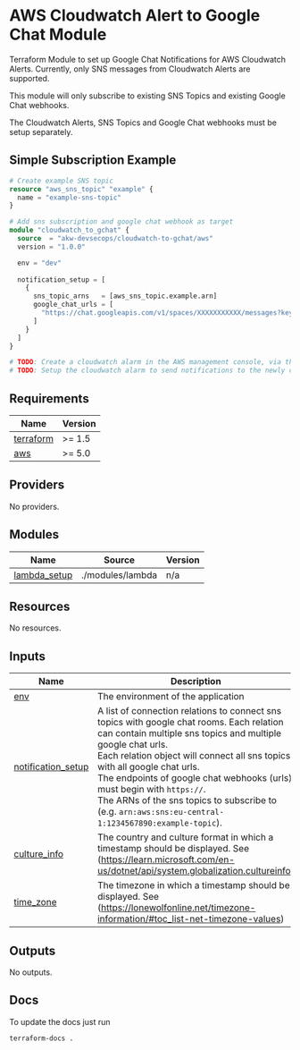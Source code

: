 # AWS Cloudwatch Alert to Google Chat Module

Terraform Module to set up Google Chat Notifications for AWS Cloudwatch Alerts. Currently, only SNS messages from Cloudwatch Alerts are supported.

This module will only subscribe to existing SNS Topics and existing Google Chat webhooks.

The Cloudwatch Alerts, SNS Topics and Google Chat webhooks must be setup separately.

## Simple Subscription Example

```terraform
# Create example SNS topic
resource "aws_sns_topic" "example" {
  name = "example-sns-topic"
}

# Add sns subscription and google chat webhook as target
module "cloudwatch_to_gchat" {
  source  = "akw-devsecops/cloudwatch-to-gchat/aws"
  version = "1.0.0"

  env = "dev"
  
  notification_setup = [
    {
      sns_topic_arns   = [aws_sns_topic.example.arn]
      google_chat_urls = [
        "https://chat.googleapis.com/v1/spaces/XXXXXXXXXXX/messages?key=XXXXXXXXXXXXXXXXXXXXXXXXXXXXXXXXXXXXXXX&token=XXXXXXXXXXXXXXXXXXXXXXXXXXXXXXXXXXXXXXXXXXXXXX"
      ]
    }
  ]
}

# TODO: Create a cloudwatch alarm in the AWS management console, via the AWS cli or terraform.
# TODO: Setup the cloudwatch alarm to send notifications to the newly created or existing SNS topic.
```

<!-- BEGIN_TF_DOCS -->
## Requirements

| Name | Version |
|------|---------|
| <a name="requirement_terraform"></a> [terraform](#requirement\_terraform) | >= 1.5 |
| <a name="requirement_aws"></a> [aws](#requirement\_aws) | >= 5.0 |

## Providers

No providers.

## Modules

| Name | Source | Version |
|------|--------|---------|
| <a name="module_lambda_setup"></a> [lambda\_setup](#module\_lambda\_setup) | ./modules/lambda | n/a |

## Resources

No resources.

## Inputs

| Name | Description | Type | Default | Required |
|------|-------------|------|---------|:--------:|
| <a name="input_env"></a> [env](#input\_env) | The environment of the application | `string` | n/a | yes |
| <a name="input_notification_setup"></a> [notification\_setup](#input\_notification\_setup) | A list of connection relations to connect sns topics with google chat rooms. Each relation can contain multiple sns topics and multiple google chat urls.<br>Each relation object will connect all sns topics with all google chat urls.<br>The endpoints of google chat webhooks (urls) must begin with `https://`.<br>The ARNs of the sns topics to subscribe to (e.g. `arn:aws:sns:eu-central-1:1234567890:example-topic`). | <pre>list(object({<br>    sns_topic_arns   = list(string)<br>    google_chat_urls = list(string)<br>  }))</pre> | n/a | yes |
| <a name="input_culture_info"></a> [culture\_info](#input\_culture\_info) | The country and culture format in which a timestamp should be displayed. See (https://learn.microsoft.com/en-us/dotnet/api/system.globalization.cultureinfo) | `string` | `"de-DE"` | no |
| <a name="input_time_zone"></a> [time\_zone](#input\_time\_zone) | The timezone in which a timestamp should be displayed. See (https://lonewolfonline.net/timezone-information/#toc_list-net-timezone-values) | `string` | `"W. Europe Standard Time"` | no |

## Outputs

No outputs.
<!-- END_TF_DOCS -->

## Docs

To update the docs just run

```shell
terraform-docs .
```
